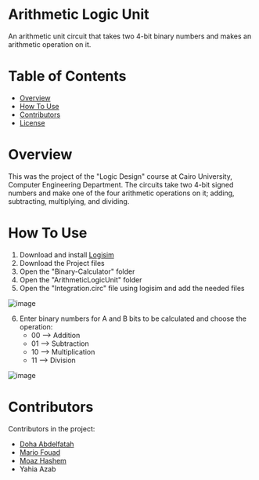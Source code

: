 # Arithmetic Logic Unit
An arithmetic unit circuit that takes two 4-bit binary numbers and makes an arithmetic operation on it.
# Table of Contents
* [Overview](#Overview)
* [How To Use](#How-To-Use)
* [Contributors](#Contributors)
* [License](./LICENSE)
# Overview
This was the project of the "Logic Design" course at Cairo University, Computer Engineering Department. The circuits take two 4-bit signed numbers and make one of the four arithmetic operations on it; adding, subtracting, multiplying, and dividing.
# How To Use
1. Download and install [Logisim](https://sourceforge.net/projects/circuit/files/latest/download)
2. Download the Project files
3. Open the "Binary-Calculator" folder
4. Open the "ArithmeticLogicUnit" folder
5. Open the "Integration.circ" file using logisim and add the needed files

![image](https://github.com/mariofouad/CPU-Scheduler/assets/119708778/f1ceba01-9b16-4438-a4db-ecc8391fda9b)

6. Enter binary numbers for A and B bits to be calculated and choose the operation:
     * 00 --> Addition
     * 01 --> Subtraction
     * 10 --> Multiplication
     * 11 --> Division


![image](https://github.com/mariofouad/CPU-Scheduler/assets/119708778/b2a97d1d-9aed-49f6-86fa-592d305f8d47)
# Contributors
Contributors in the project:
* [Doha Abdelfatah](https://github.com/DohaBeltagy)
* [Mario Fouad](https://github.com/mariofouad)
* [Moaz Hashem](https://github.com/Pixels57)
* Yahia Azab
